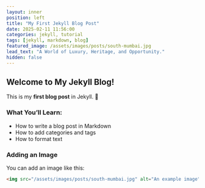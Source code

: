 ```yaml
---
layout: inner
position: left
title: "My First Jekyll Blog Post"
date: 2025-02-11 11:56:00
categories: jekyll, tutorial
tags: [jekyll, markdown, blog]
featured_image: /assets/images/posts/south-mumbai.jpg
lead_text: "A World of Luxury, Heritage, and Opportunity."
hidden: false
---
```


## Welcome to My Jekyll Blog!

This is my **first blog post** in Jekyll. 🚀

### What You’ll Learn:
- How to write a blog post in Markdown
- How to add categories and tags
- How to format text

### Adding an Image
You can add an image like this:
```html
<img src="/assets/images/posts/south-mumbai.jpg" alt="An example image">
